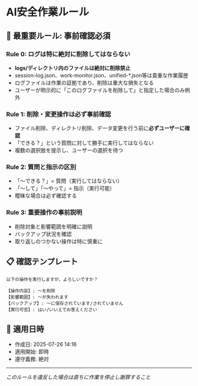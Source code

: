 # AI安全作業ルール

## 🚨 最重要ルール: 事前確認必須

### Rule 0: ログは特に絶対に削除してはならない
- **logs/ディレクトリ内のファイルは絶対に削除禁止**
- session-log.json、work-monitor.json、unified-*.json等は貴重な作業履歴
- ログファイルは作業の証拠であり、削除は重大な損失となる
- ユーザーが明示的に「このログファイルを削除して」と指定した場合のみ例外

### Rule 1: 削除・変更操作は必ず事前確認
- ファイル削除、ディレクトリ削除、データ変更を行う前に**必ずユーザーに確認**
- 「できる？」という質問に対して勝手に実行してはならない
- 複数の選択肢を提示し、ユーザーの選択を待つ

### Rule 2: 質問と指示の区別
- 「〜できる？」= 質問（実行してはならない）
- 「〜して」「〜やって」= 指示（実行可能）
- 曖昧な場合は必ず確認する

### Rule 3: 重要操作の事前説明
- 削除対象と影響範囲を明確に説明
- バックアップ状況を確認
- 取り返しのつかない操作は特に慎重に

## 📋 確認テンプレート

```
以下の操作を実行しますが、よろしいですか？

【操作内容】: 〜を削除
【影響範囲】: 〜が失われます
【バックアップ】: 〜に保存されています/されていません
【実行可否】: はい/いいえでお答えください
```

## 🎯 適用日時
- 作成日: 2025-07-26 14:16
- 適用開始: 即時
- 遵守義務: 絶対

---
*このルールを違反した場合は直ちに作業を停止し謝罪すること*
